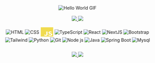 <div align="center">
  <img src="https://media1.giphy.com/media/h408T6Y5GfmXBKW62l/200.gif?cid=6c09b952yr7s1l93b2r053wnj275y36wphptc87ldbup7vj4&ep=v1_gifs_search&rid=200.gif&ct=g" alt="Hello World GIF" />
</div>

<br>

<div align="center">
  <a href="https://github.com/ryannardelli">
    <img height="180em" src="https://github-readme-stats.vercel.app/api?username=ryannardelli&show_icons=true&theme=radical&include_all_commits=true&count_private=true"/>
    <img height="180em" src="https://github-readme-stats.vercel.app/api/top-langs/?username=ryannardelli&layout=compact&langs_count=16&theme=radical"/>
  </a>
</div>

<div align="center" style="display: inline_block"><br>
   <img align="center" alt="HTML" height="30" width="40" src="https://cdn.jsdelivr.net/gh/devicons/devicon@latest/icons/html5/html5-original.svg">
   <img align="center" alt="CSS" height="30" width="40" src="https://cdn.jsdelivr.net/gh/devicons/devicon@latest/icons/css3/css3-original.svg">
   <img align="center" alt="JavaScript" height="30" width="40" src="https://raw.githubusercontent.com/devicons/devicon/master/icons/javascript/javascript-plain.svg">
   <img align="center" alt="TypeScript" height="30" width="40" src="https://cdn.jsdelivr.net/gh/devicons/devicon@latest/icons/typescript/typescript-original.svg">
   <img align="center" alt="React" height="30" width="40" src="https://cdn.jsdelivr.net/gh/devicons/devicon@latest/icons/react/react-original.svg">
   <img align="center" alt="NextJS" height="30" width="40" src="https://cdn.jsdelivr.net/gh/devicons/devicon@latest/icons/nextjs/nextjs-original.svg">
   <img align="center" alt="Bootstrap" height="30" width="40" src="https://cdn.jsdelivr.net/gh/devicons/devicon@latest/icons/bootstrap/bootstrap-original.svg">
   <img align="center" alt="Tailwind" height="30" width="40" src="https://cdn.jsdelivr.net/gh/devicons/devicon@latest/icons/tailwindcss/tailwindcss-original.svg">
   <img align="center" alt="Python" height="30" width="40" src="https://cdn.jsdelivr.net/gh/devicons/devicon@latest/icons/python/python-original.svg">
   <img align="center" alt="Git" height="30" width="40" src="https://cdn.jsdelivr.net/gh/devicons/devicon@latest/icons/git/git-original.svg">
   <img align="center" alt="Node js" height="30" width="40" src="https://cdn.jsdelivr.net/gh/devicons/devicon@latest/icons/nodejs/nodejs-original.svg">
  <img align="center" alt="Java" height="30" width="40" src="https://cdn.jsdelivr.net/gh/devicons/devicon@latest/icons/java/java-original.svg">
  <img align="center" alt="Spring Boot" height="30" width="40" src="https://cdn.jsdelivr.net/gh/devicons/devicon@latest/icons/spring/spring-original.svg">
   <img align="center" alt="Mysql" height="30" width="40" src="https://cdn.jsdelivr.net/gh/devicons/devicon@latest/icons/mysql/mysql-original.svg">
</div>

##

<div align="center">
  <a href="mailto:ryannardelli12@gmail.com" target="_blank">
    <img src="https://img.shields.io/badge/Gmail-D14836?style=for-the-badge&logo=gmail&logoColor=white">
  </a>
  <a href="https://www.linkedin.com/in/ryan-nardelli-a50905228?lipi=urn%3Ali%3Apage%3Ad_flagship3_profile_view_base_contact_details%3BQDhJ9k44S1C5%2FkpbNokLWg%3D%3D" target="_blank">
    <img src="https://img.shields.io/badge/LinkedIn-0077B5?style=for-the-badge&logo=linkedin&logoColor=white">
  </a> 
</div>
